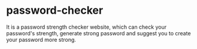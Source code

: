 # password-checker
It is a password strength checker website, which can check your password's strength, generate strong password and suggest you to create your password more strong.
